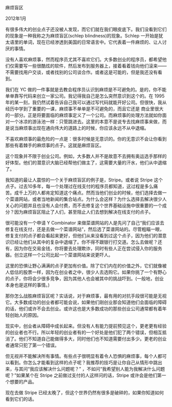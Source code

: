 麻烦盲区

2012年1月

有很多伟大的创业点子还没被人发现，而它们就在我们眼皮底下。我们没看到它们的现象是一种我称之为麻烦盲区(schlep blindness)的现象。Schlep 一开始是犹太语里的单词，现在已经渗透到美国的日常语言中。它代表着一件麻烦的、让人讨厌的事情。

没有人喜欢麻烦事，然而程序员尤其不喜欢它们。大多数创业的程序员，都希望他们仅需要写一些很酷炫的软件，然后发布到服务器上，接着看着钱向他们滚来——不需要找用户交谈，或者找别的公司谈合作。或者这是可能的，但是我还没有看到。

我们在 YC 做的一件事就是去教会程序员认识到麻烦是不可避免的。是的，你不能单单靠写代码来创立一家公司。我记得我自己是怎么突然意识到这个的。在 1995 年的某一刻，我仍然试着告诉自己我可以通过写代码就能开好公司。但很快，我从经历中学到了重要的一课，麻烦事不单单是不可避免的，而且它还是
商业里很大的一部分。正是将要面临的麻烦事定义了一个公司。而麻烦事的处理方法就如你面对一个冰凉的游泳池一样：只管跳进去。这里的本意不是说专去找麻烦事来做，而是说当麻烦事出现在通向伟大的道路上的时候，你应该永远不从中退缩。

不喜欢麻烦事的最危险的一点是：很多时候是无意识的。你的无意识不会让你看到那些有着棘手的麻烦事的点子。这就是麻烦盲区。

这个现象并不限于创业公司。例如，大多数人并不是故意不去拥有奥运选手那样的好体型。他们的潜意识大脑已经帮他们做主了，这需要大量的汗水，他们从中退缩了。

我知道的最让人震惊的一个关于麻烦盲区的例子是，Stripe。或者说 Stripe 这个点子。过去10多年，每一个处理过在线支付的程序员都知道，这过程是多么痛苦。成千上万的人都肯定知道这个痛点。然而当他们创业的时候，他们选择去做一个菜谱网站，或者当地新闻的集合站点。为什么会这样？为什么选择去解决很少人关心的问题并且也没有人会付费，而不去修复这个世界基础设施中很重要的一个成分？因为麻烦盲区阻止了人们，甚至阻止人们去想到解决在线支付的点子。

很可能没有一个申请 Y Combinator 来做菜谱网站的人是先问了自己“我们应该去修复在线支付，还是去做一个菜谱网站”，然后选了菜谱网站的。尽管粗瞄一眼，修复支付的点子都会看起来更好，但他们从来没看到过这个点子，因为他们的潜意识已经让他们从其中的复杂中退缩了。你不得不跟银行打交道。怎么去做呢？还有，因为你在交易金钱，你将要去处理欺诈，同时有些人正在尝试侵入你的服务器。创立这样一个公司比起一个菜谱网站来说更吓人。

这里的恐惧让野心满满的点子更加有价值。除了它们内在的价值之外，它们就像被人低估的股票一样，因为在创业者之中，很少人去选购它。如果你挑了一个有野心的点子，你将会少很多竞争，因为其他人也会被其中的挑战吓到。(一般地，创业本身也是这样的事情。)

那你怎么战胜麻烦盲区呢？实话说，对于麻烦事，最有用的对抗手段很可能是无视它。大多数成功的创业者都可能会说，如果他们刚创业那会知道他们会面临的障碍的话，他们或许不会去创业。或许这也是大多数成功的那些创业公司通常都有着年轻创始人的原因。

现实中，创业者从障碍中成长起来。但没有人有能力提前预见这个，更老更有经验的创业者也不行。所以年轻的创业者有的一个好处是他们犯了两个错误，但相互抵消了。他们不知道自己能做得多大，同时他们也不知道需要付出多少。更老的创业者通常只犯了第一个错误。

但无视并不能解决所有事情。有些点子很明显有着令人恐惧的麻烦事，每个人都可以看到。你怎么才能看到这样的点子呢？我推荐的技巧是让你自己从情形中跳出来，与其问“我应该解决什么问题呢？”
，不如问“我希望别人能为我解决什么问题呢？”如果某个在 Stripe 之前做过支付的人这样问的话，Stripe 或许会是他们第一个想要的产品。

现在去做 Stripe 已经太晚了，但这个世界仍然有很多是破碎的，如果你知道如何看到它们的话。
